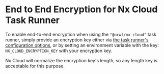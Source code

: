 # End to End Encryption for Nx Cloud Task Runner

To enable end-to-end encryption when using the `"@nrwl/nx-cloud"` task runner, simply provide an encryption key either via [the task runner's configuration options](/{{framework}}/workspace/configuration#tasks-runner-options), or by setting an environment variable with the key: `NX_CLOUD_ENCRYPTION_KEY` with your encryption key.

Nx Cloud will normalize the encryption key's length, so any length key is acceptable for this purpose.
